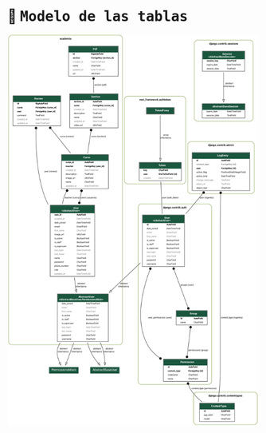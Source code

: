 # :eyes: <samp>Modelo de las tablas</samp>

<img src="docs/models_learning.png" alt="Tablas Django">
